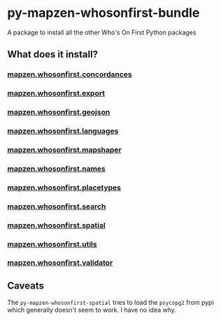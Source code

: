 # py-mapzen-whosonfirst-bundle

A package to install all the other Who's On First Python packages

## What does it install?

### [mapzen.whosonfirst.concordances](https://github.com/whosonfirst/py-mapzen-whosonfirst-concordances)

### [mapzen.whosonfirst.export](https://github.com/whosonfirst/py-mapzen-whosonfirst-export)

### [mapzen.whosonfirst.geojson](https://github.com/whosonfirst/py-mapzen-whosonfirst-geojson)

### [mapzen.whosonfirst.languages](https://github.com/whosonfirst/py-mapzen-whosonfirst-languages)

### [mapzen.whosonfirst.mapshaper](https://github.com/whosonfirst/py-mapzen-whosonfirst-mapshaper)

### [mapzen.whosonfirst.names](https://github.com/whosonfirst/py-mapzen-whosonfirst-names)

### [mapzen.whosonfirst.placetypes](https://github.com/whosonfirst/py-mapzen-whosonfirst-placetypes)

### [mapzen.whosonfirst.search](https://github.com/whosonfirst/py-mapzen-whosonfirst-search)

### [mapzen.whosonfirst.spatial](https://github.com/whosonfirst/py-mapzen-whosonfirst-spatial)

### [mapzen.whosonfirst.utils](https://github.com/whosonfirst/py-mapzen-whosonfirst-utils)

### [mapzen.whosonfirst.validator](https://github.com/whosonfirst/py-mapzen-whosonfirst-validator)

## Caveats

The `py-mapzen-whosonfirst-spatial` tries to load the `psycopg2` from pypi which generally doesn't seem to work. I have no idea why.
